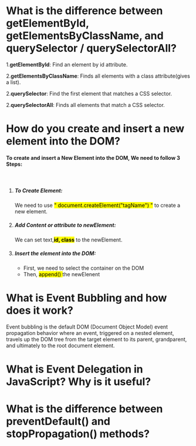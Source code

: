 <h1> What is the difference between getElementById, getElementsByClassName, and querySelector / querySelectorAll? </h1>
<p> 1.<b>getElementById</b>: Find an element by id attribute. </p>
<p> 2.<b>getElementsByClassName</b>: Finds all elements with a class attribute(gives a list). </p>
<p> 2.<b>querySelector</b>: Find the first element that matches a CSS selector. </p>
<p> 2.<b>querySelectorAll</b>: Finds all elements that match a CSS selector. </p>

<h1> How do you create and insert a new element into the DOM? </h1>
<p>
<h4>To create and insert a New Element into the DOM, We need to follow 3 Steps:</h4> <br>
      <ol>
        <li>
          <h5>To Create Element:</h5>
          <p>We need to use <mark>" document.createElement("tagName") "</mark> to create a new element.</p>
        </li>
        <li>
           <h5>Add Content or attribute to newElement:</h5>
          <p>We can set text,<mark><b>id, class</b></mark> to the newElement.</p>
  </li>
        <li>
          <h5>Insert the element into the DOM:</h5>
          <ul>
            <li>First, we need to select the container on the DOM</li>
            <li>Then, <mark>append() </mark> the newElenent</li>
          </ul>
        </li>
      </ol>
</p>
<h1> What is Event Bubbling and how does it work? </h1>
<p>
      Event bubbling is the default DOM (Document Object Model) event propagation behavior where an event, triggered on a nested element, travels up the DOM tree from the target element to its parent, grandparent, and ultimately to the root document element.
</p>
<h1> What is Event Delegation in JavaScript? Why is it useful? </h1>

<h1> What is the difference between preventDefault() and stopPropagation() methods? </h1>
